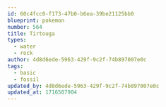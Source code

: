 ```yaml
---
id: 60c4fcc0-f173-47b0-b6ea-39be21125bb0
blueprint: pokemon
number: 564
title: Tirtouga
types:
  - water
  - rock
author: 4d8d6ede-5963-429f-9c2f-74b897007e0c
tags:
  - basic
  - fossil
updated_by: 4d8d6ede-5963-429f-9c2f-74b897007e0c
updated_at: 1716507904
---
```

